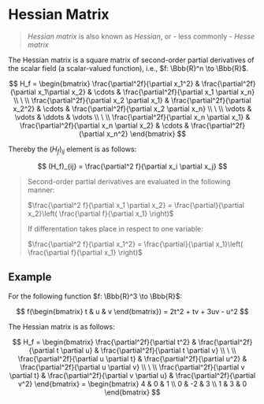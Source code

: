 # Hessian Matrix

> _Hessian matrix_ is also known as _Hessian_, or - less commonly - _Hesse matrix_

The Hessian matrix is a square matrix of second-order partial derivatives of the scalar field (a scalar-valued function), i.e., $f: \Bbb{R}^n \to \Bbb{R}$.

$$
H_f = \begin{bmatrix}
\frac{\partial^2f}{\partial x_1^2} & \frac{\partial^2f}{\partial x_1\partial x_2} & \cdots & \frac{\partial^2f}{\partial x_1 \partial x_n}
\\
\ 
\\
\frac{\partial^2f}{\partial x_2 \partial x_1} & \frac{\partial^2f}{\partial x_2^2} & \cdots & \frac{\partial^2f}{\partial x_2 \partial x_n}
\\
\ 
\\
\vdots & \vdots & \ddots & \vdots
\\
\ 
\\
\frac{\partial^2f}{\partial x_n \partial x_1} & \frac{\partial^2f}{\partial x_n \partial  x_2} & \cdots & \frac{\partial^2f}{\partial x_n^2}
\end{bmatrix}
$$

Thereby the $(H_f)_{ij}$ element is as follows:

$$
(H_f)_{ij} = \frac{\partial^2 f}{\partial x_i \partial x_j}
$$

> Second-order partial derivatives are evaluated in the following manner:
> 
> $\frac{\partial^2 f}{\partial x_1 \partial x_2} = \frac{\partial}{\partial x_2}\left( \frac{\partial f}{\partial x_1} \right)$
>
> If differentation takes place in respect to one variable:
> 
> $\frac{\partial^2 f}{\partial x_1^2} = \frac{\partial}{\partial x_1}\left( \frac{\partial f}{\partial x_1} \right)$

## Example

For the following function $f: \Bbb{R}^3 \to \Bbb{R}$:

$$
f(\begin{bmatrix}
t & u & v
\end{bmatrix}) = 2t^2 + tv + 3uv - u^2
$$

The Hessian matrix is as follows:

$$
H_f = \begin{bmatrix}
\frac{\partial^2f}{\partial t^2} & \frac{\partial^2f}{\partial t \partial u} & \frac{\partial^2f}{\partial t \partial v}
\\
\ 
\\
\frac{\partial^2f}{\partial u \partial t} & \frac{\partial^2f}{\partial u^2} & \frac{\partial^2f}{\partial u \partial v}
\\
\ 
\\
\frac{\partial^2f}{\partial v \partial t} & \frac{\partial^2f}{\partial v \partial u} & \frac{\partial^2f}{\partial v^2}
\end{bmatrix} = \begin{bmatrix}
4 & 0 & 1
\\
0 & -2 & 3
\\
1 & 3 & 0
\end{bmatrix}
$$
